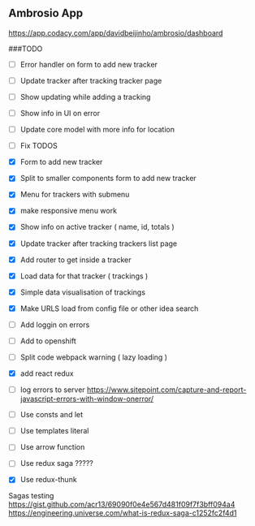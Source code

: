 ## Ambrosio App

https://app.codacy.com/app/davidbeijinho/ambrosio/dashboard


###TODO 

- [ ] Error handler on form to add new tracker
- [ ] Update tracker after tracking tracker page
- [ ] Show updating while adding a tracking
- [ ] Show info in UI on error
- [ ] Update core model with more info for location
- [ ] Fix TODOS
- [x] Form to add new tracker
- [x] Split to smaller components form to add new tracker
- [x] Menu for trackers with submenu
- [x] make responsive menu work
- [x] Show info on active tracker ( name, id, totals )
- [x] Update tracker after tracking trackers list page
- [x] Add router to get inside a tracker
- [x] Load data for that tracker ( trackings )
- [x] Simple data visualisation of trackings
- [x] Make URLS load from config file or other idea search
- [ ] Add loggin on errors
- [ ] Add to openshift
- [ ] Split code webpack warning ( lazy loading )
- [x] add react redux
- [ ] log errors to server https://www.sitepoint.com/capture-and-report-javascript-errors-with-window-onerror/
- [ ] Use consts and let
- [ ] Use templates literal
- [ ] Use arrow function
- [ ] Use redux saga ?????
- [x] Use redux-thunk


Sagas testing
https://gist.github.com/acr13/69090f0e4e567d481f09f7f3bff094a4
https://engineering.universe.com/what-is-redux-saga-c1252fc2f4d1